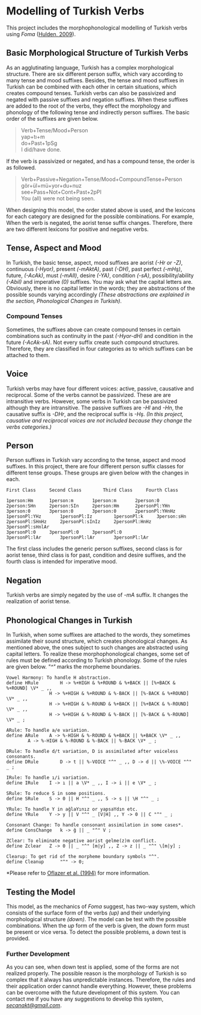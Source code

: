 # Modelling of Turkish Verbs
This project includes the morphophonological modelling of Turkish verbs using _Foma_ ([Hulden, 2009](https://fomafst.github.io/)).
## Basic Morphological Structure of Turkish Verbs
As an agglutinating language, Turkish has a complex morphological structure. There are six different person suffix, which vary according to many tense and mood suffixes. Besides, the tense and mood suffixes in Turkish can be combined with each other in certain situations, which creates compound tenses. Turkish verbs can also be passivized and negated with passive suffixes and negation suffixes. When these suffixes are added to the root of the verbs, they effect the morphology and phonology of the following tense and indirectly person suffixes. The basic order of the suffixes are given below.
 
> Verb+Tense/Mood+Person\
yap+tı+m\
do+Past+1pSg\
I did/have done.

If the verb is passivized or negated, and has a compound tense, the order is as followed.
 
> Verb+Passive+Negation+Tense/Mood+CompoundTense+Person\
gör+ül+mü+yor+du+nuz\
see+Pass+Not+Cont+Past+2pPl\
You (all) were not being seen.

When designing this model, the order stated above is used, and the lexicons for each category are designed for the possible combinations. For example, When the verb is negated, the aorist tense suffix changes. Therefore, there are two different lexicons for positive and negative verbs. 
## Tense, Aspect and Mood
In Turkish, the basic tense, aspect, mood suffixes are aorist _(-Hr or -Z)_, continuous _(-Hyor)_, present _(-mAktA)_, past _(-DH)_, past perfect _(-mHş)_, future, _(-AcAk)_, must _(-mAlI)_, desire _(-YA)_, condition _(-sA)_, possibility/ability _(-Abil)_ and imperative _(0)_ suffixes. You may ask what the capital letters are. Obviously, there is no capital letter in the words; they are abstractions of the possible sounds varying accordingly _(These abstractions are explained in the section, Phonological Changes in Turkish)_.  
### Compound Tenses
 Sometimes, the suffixes above can create compound tenses in certain combinations such as continuity in the past _(-Hyor-dH)_ and condition in the future _(-AcAk-sA)_. Not every suffix create such compound structures. Therefore, they are classified in four categories as to which suffixes can be attached to them. 
## Voice
Turkish verbs may have four different voices: active, passive, causative and reciprocal. Some of the verbs cannot be passivized. These are are intransitive verbs. However, some verbs in Turkish can be passivized although they are intransitive. The passive suffixes are _-Hl_ and _-Hn_, the causative suffix is _-DHr_, and the reciprocal suffix is _-Hş_. _(In this project, causative and reciprocal voices are not included because they change the verbs categories.)_ 
## Person
Person suffixes in Turkish vary according to the tense, aspect and mood suffixes. In this project, there are four different person suffix classes for different tense groups. These groups are given below with the changes in each.
```
First Class		Second Class		Third Class		Fourth Class

1person:Hm		1person:m		1person:m		2person:0
2person:SHn		2person:SIn		2person:Hm		2personPl:YHn
3person:0		3person:0		3person:0		2personPl:YHnHz
1personPl:YHz		1personPl:Iz		1personPl:k		3person:sHn
2personPl:SHnHz		2personPl:sInIz		2personPl:HnHz		3personPl:sHnlAr
3personPl:0		3personPl:0		3personPl:0
3personPl:lAr		3personPl:lAr		3personPl:lAr
```
The first class includes the generic person suffixes, second class is for aorist tense, third class is for past, condition and desire suffixes, and the fourth class is intended for imperative mood. 
## Negation
Turkish verbs are simply negated by the use of _-mA_ suffix. It changes the realization of aorist tense.
## Phonological Changes in Turkish
In Turkish, when some suffixes are attached to the words, they sometimes assimilate their sound structure, which creates phonological changes. As mentioned above, the ones subject to such changes are abstracted using capital letters. To realize these morphophonological changes, some set of rules must be defined according to Turkish phonology. Some of the rules are given below. _"^"_ marks the morpheme boundaries.

```
Vowel Harmony: To handle H abstraction.
define HRule  		H -> %+HIGH & %+ROUND & %+BACK || [%+BACK & %+ROUND] \V* _ ,,
         		H -> %+HIGH & %+ROUND & %-BACK || [%-BACK & %+ROUND] \V* _ ,,
          		H -> %+HIGH & %-ROUND & %+BACK || [%+BACK & %-ROUND] \V* _ ,,
          		H -> %+HIGH & %-ROUND & %-BACK || [%-BACK & %-ROUND] \V* _ ;

ARule: To handle a/e variation.
define ARule  	A -> %-HIGH & %-ROUND & %+BACK || %+BACK \V* _ ,,
		A -> %-HIGH & %-ROUND & %-BACK || %-BACK \V* _ ;

DRule: To handle d/t variation, D is assimilated after voiceless consonants.
define DRule        D -> t || %-VOICE "^" _ ,, D -> d || \%-VOICE "^" _ ;

IRule: To handle ı/i variation.
define IRule    I -> ı || a \V* _ ,, I -> i || e \V* _ ;

SRule: To reduce S in some positions.
define SRule    S -> 0 || H "^" _ ,, S -> s || \H "^" _ ;

YRule: To handle Y in ağlaYınız or yapsaYdın etc.
define YRule    Y -> y || V "^" _ [V|H] ,, Y -> 0 || C "^" _ ;

Consonant Change: To handle consonant assimilation in some cases*. 
define ConsChange   k -> ğ || _ "^" V ;

ZClear: To eliminate negative aorist gelme(z)m conflict.
define Zclear   Z -> 0 || _ "^" [m|y] ,, Z -> z || _ "^" \[m|y] ;

Clearup: To get rid of the morpheme boundary symbols "^".
define Cleanup		"^" -> 0;
```
*Please refer to [Oflazer et al. (1994)](https://pdfs.semanticscholar.org/ec7f/c4cc14757addef6ba1cec3902bddb6e983a6.pdf)
for more information.

## Testing the Model
This model, as the mechanics of _Foma_ suggest, has two-way system, which consists of the surface form of the verbs _(up)_ and their underlying morphological structure _(down)_. The model can be test with the possible combinations. When the _up_ form of the verb is given, the _down_ form must be present or vice versa. To detect the possible problems, a down test is provided. 
### Further Development
As you can see, when down test is applied, some of the forms are not realized properly. The possible reason is the morphology of Turkish is so complex that it always has unpredictable instances. Therefore, the rules and their application order cannot handle everything. However, these problems can be overcome with the future development of this system. You can contact me if you have any suggestions to develop this system, _[secanakt@gmail.com](secanakt@gmail.com)_.
